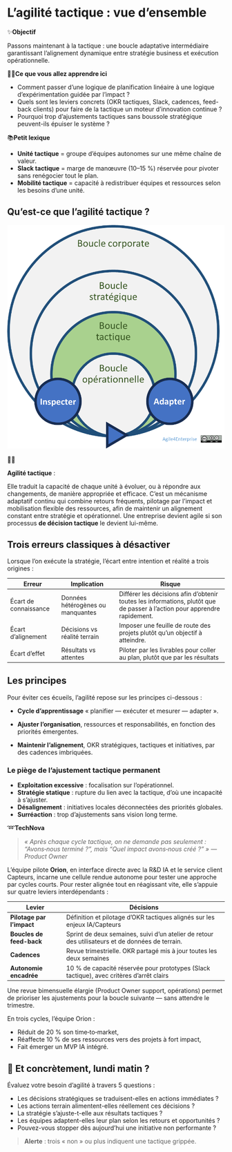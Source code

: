# L’agilité tactique : vue d’ensemble

✨**Objectif**

Passons maintenant à la tactique : une boucle adaptative intermédiaire garantissant l’alignement dynamique entre stratégie business et exécution opérationnelle.

🧑‍🎓**Ce que vous allez apprendre ici**

- Comment passer d’une logique de planification linéaire à une logique d’expérimentation guidée par l’impact ?
- Quels sont les leviers concrets (OKR tactiques, Slack, cadences, feed-back clients) pour faire de la tactique un moteur d’innovation continue ?
- Pourquoi trop d’ajustements tactiques sans boussole stratégique peuvent-ils épuiser le système ?

📚**Petit lexique**

- **Unité tactique** = groupe d’équipes autonomes sur une même chaîne de valeur.
- **Slack tactique** = marge de manœuvre (10–15 %) réservée pour pivoter sans renégocier tout le plan.
- **Mobilité tactique** = capacité à redistribuer équipes et ressources selon les besoins d’une unité.

## Qu’est-ce que l’agilité tactique ?

![La place de l’agilité tactique dans les niveaux de décisions](image.png)

🧑‍🎓

**Agilité tactique** :

Elle traduit la capacité de chaque unité à évoluer, ou à répondre aux changements, de manière appropriée et efficace. C’est un mécanisme adaptatif continu qui combine retours fréquents, pilotage par l’impact et mobilisation flexible des ressources, afin de maintenir un alignement constant entre stratégie et opérationnel. Une entreprise devient agile si son processus **de décision tactique** le devient lui-même.

## Trois erreurs classiques à désactiver

Lorsque l’on exécute la stratégie, l’écart entre intention et réalité a trois origines :

| Erreur | Implication | Risque |
| --- | --- | --- |
| Écart de connaissance | Données hétérogènes ou manquantes | Différer les décisions afin d’obtenir toutes les informations, plutôt que de passer à l’action pour apprendre rapidement. |
| Écart d’alignement | Décisions vs réalité terrain | Imposer une feuille de route des projets plutôt qu’un objectif à atteindre. |
| Écart d’effet | Résultats vs attentes | Piloter par les livrables pour coller au plan, plutôt que par les résultats |

## Les principes

Pour éviter ces écueils, l’agilité repose sur les principes ci-dessous :

- **Cycle d’apprentissage** « planifier — exécuter et mesurer — adapter ».

- **Ajuster l’organisation**, ressources et responsabilités, en fonction des priorités émergentes.

- **Maintenir l’alignement**, OKR stratégiques, tactiques et initiatives, par des cadences imbriquées.

### Le piège de l’ajustement tactique permanent

- **Exploitation excessive** : focalisation sur l’opérationnel.
- **Stratégie statique** : rupture du lien avec la tactique, d’où une incapacité à s’ajuster.
- **Désalignement** : initiatives locales déconnectées des priorités globales.
- **Surréaction** : trop d’ajustements sans vision long terme.

➿**TechNova**

> *« Après chaque cycle tactique, on ne demande pas seulement : “Avons‑nous terminé ?”, mais “Quel impact avons‑nous créé ?” » — Product Owner*

L’équipe pilote **Orion**, en interface directe avec la R&D IA et le service client Capteurs, incarne une cellule rendue autonome pour tester une approche par cycles courts. Pour rester alignée tout en réagissant vite, elle s’appuie sur quatre leviers interdépendants :

| Levier | Décisions |
| --- | --- |
| **Pilotage par l’impact** | Définition et pilotage d’OKR tactiques alignés sur les enjeux IA/Capteurs |
| **Boucles de feed-back** | Sprint de deux semaines, suivi d’un atelier de retour des utilisateurs et de données de terrain. |
| **Cadences** | Revue trimestrielle. OKR partagé mis à jour toutes les deux semaines|
| **Autonomie encadrée** | 10 % de capacité réservée pour prototypes (Slack tactique), avec critères d’arrêt clairs |

Une revue bimensuelle élargie (Product Owner support, opérations) permet de prioriser les ajustements pour la boucle suivante — sans attendre le trimestre.

En trois cycles, l’équipe Orion :

- Réduit de 20 % son time‑to‑market,
- Réaffecte 10 % de ses ressources vers des projets à fort impact,
- Fait émerger un MVP IA intégré.

## 👣 Et concrètement, lundi matin ?

Évaluez votre besoin d’agilité à travers 5 questions :

- Les décisions stratégiques se traduisent-elles en actions immédiates ?
- Les actions terrain alimentent-elles réellement ces décisions ?
- La stratégie s’ajuste-t-elle aux résultats tactiques ?
- Les équipes adaptent-elles leur plan selon les retours et opportunités ?
- Pouvez-vous stopper dès aujourd’hui une initiative non performante ?

> **Alerte** : trois « non » ou plus indiquent une tactique grippée.

